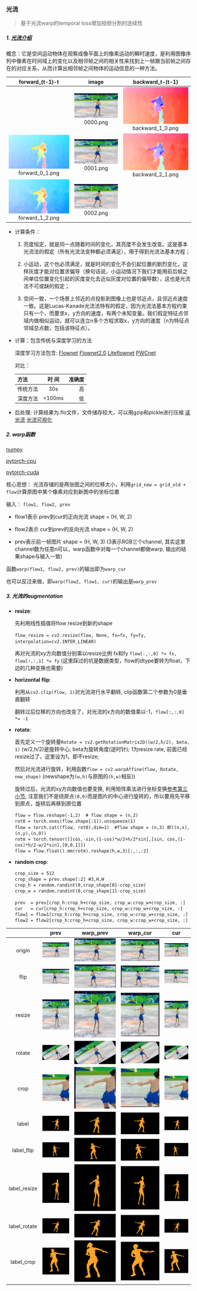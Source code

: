 ### 光流
>基于光流warp的temporal loss增加视频分割的连续性

##### 1. [光流介绍](https://blog.csdn.net/qq_38906523/article/details/80781242)

概念：它是空间运动物体在观察成像平面上的像素运动的瞬时速度，是利用图像序列中像素在时间域上的变化以及相邻帧之间的相关性来找到上一帧跟当前帧之间存在的对应关系，从而计算出相邻帧之间物体的运动信息的一种方法。

| <div align=center>forward_(t-1)-t | <div align=center>image | <div align=center>backward_t-(t-1) |
|-------|:---|-------:|
| |<div align=center>![](image/org/0000.png)0000.png|<div align=center> ![](image/flow-vis/backward_1_0.png)backward_1_0.png|
|<div align=center>![](image/flow-vis/forward_0_1.png)forward_0_1.png|<div align=center>![](image/org/0001.png)0001.png|<div align=center> ![](image/flow-vis/backward_2_1.png)backward_2_1.png|
|<div align=center>![](image/flow-vis/forward_1_2.png)forward_1_2.png|<div align=center>![](image/org/0002.png)0002.png| |    


* 计算条件：
    1. 亮度恒定，就是同一点随着时间的变化，其亮度不会发生改变。这是基本光流法的假定（所有光流法变种都必须满足），用于得到光流法基本方程；

    2. 小运动，这个也必须满足，就是时间的变化不会引起位置的剧烈变化，这样灰度才能对位置求偏导（换句话说，小运动情况下我们才能用前后帧之间单位位置变化引起的灰度变化去近似灰度对位置的偏导数），这也是光流法不可或缺的假定；

    3. 空间一致，一个场景上邻近的点投影到图像上也是邻近点，且邻近点速度一致。这是Lucas-Kanade光流法特有的假定，因为光流法基本方程约束只有一个，而要求x，y方向的速度，有两个未知变量。我们假定特征点邻域内做相似运动，就可以连立n多个方程求取x，y方向的速度（n为特征点邻域总点数，包括该特征点）。 

+ 计算：包含传统与深度学习的方法

    深度学习方法包含: [Flownet](https://blog.csdn.net/sigai_csdn/article/details/80664481)
                    [Flownet2.0](http://www.cnblogs.com/jiujing23333/p/9386695.html)
                    [Liteflownet](https://github.com/twhui/LiteFlowNet)
                    [PWCnet](https://github.com/RanhaoKang/PWC-Net_pytorch)

    对比：

    |  方法 |时 间| 准确度 |
    | ----- |:-----:| ---:|
    |传统方法| 30s    | 高 |
    |深度方法| <100ms |低  | 

+ 后处理:
    计算结果为.flo文件，文件储存较大，可以用gzip和pickle进行压缩
    [读光流](https://github.com/SpONA/temporal-loss-with-optical-flow/blob/master/utils/readflow.py)
    [光流可视化](https://github.com/SpONA/temporal-loss-with-optical-flow/blob/master/utils/visflow.py)


##### 2. warp函数
[numpy](https://github.com/SpONA/temporal-loss-with-optical-flow/blob/master/utils/warp_numpy.py)

[pytorch-cpu](https://github.com/SpONA/temporal-loss-with-optical-flow/blob/master/utils/warp_torch_cpu.py)

[pytorch-cuda](https://github.com/SpONA/temporal-loss-with-optical-flow/blob/master/utils/warp_torch_cuda.py)

核心思想：
    光流存储的是两张图之间的位移大小，利用`grid_new = grid_old + flow`计算原图中某个像素对应到新图中的坐标位置

输入： `flow1, flow2, prev`

+ flow1表示 prev到cur的正向光流 shape = (H, W, 2)

+ flow2表示 cur到prev的反向光流 shape = (H, W, 2) 

+ prev表示前一帧图片 shape = (H, W, 3) (3表示RGB三个channel, 其实这里channel数为任意n可以，warp函数中对每一个channel都做warp, 输出的结果shape与输入一致)

函数`warp(flow1, flow2, prev)`的输出即为`warp_cur `

也可以反过来做，即`warp(flow2, flow1, cur)`的输出是`warp_prev`


##### 3. 光流的augmentation

- **resize**:
    
    先利用线性插值将flow resize到新的shape

    `flow_resize = cv2.resize(flow, None, fx=fx, fy=fy, interpolation=cv2.INTER_LINEAR)`

    再对光流的xy方向数值分别乘以resize比例 fx和fy
    `flow[:,:,0] *= fx, flow[:,:,1] *= fy`
    (这里踩过的坑是数据类型，flow的dtype要转为float，下边的几种变换也需要)

- **horizontal flip**:
    
    利用从`cv2.clip(flow, 1)`对光流进行水平翻转, clip函数第二个参数为0是垂直翻转

    翻转过后位移的方向也改变了，对光流的x方向的数值乘以-1，`flow[:,:,0] *= -1` 

- **rotate**:
    
    首先定义一个旋转量`Rotate = cv2.getRotationMatrix2D((w/2,h/2), beta, 1)`  (w/2,h/2)是旋转中心; beta为旋转角度(逆时针); 1为resize rate, 前面已经resize过了，这里设为1，即不resize; 

    然后对光流进行旋转，利用函数`flow = cv2.warpAffine(flow, Rotate, new_shape)` (newshape为`(w,h)`与原图的`(h,w)`相反))

    旋转过后，光流的xy方向数值也要变换, 利用矩阵乘法进行坐标变换[参考第三小节](https://blog.csdn.net/csxiaoshui/article/details/65446125), 注意我们不是绕原点`(0,0)`而是图片的中心进行旋转的，所以要用先平移到原点，旋转后再移到原位置
    ```
    flow = flow.reshape(-1,2)  # flow shape = (n,2)
    rot0 = torch.ones(flow.shape[:1]).unsqueeze(1)
    flow = torch.cat((flow, rot0),dim=1)  #flow shape = (n,3) 即((n,x),(n,y),(n,0))
    rotm = torch.tensor([[cos,-sin,(1-cos)*w/2+h/2*sin],[sin, cos,(1-cos)*h/2-w/2*sin],[0,0,1]])
    flow = flow.float().mm(rotm).reshape(h,w,3)[:,:,:2]
    ```

- **random crop**:
    ```
    crop_size = 512
    crop_shape = prev.shape[:2] #3,H,W
    crop_h = random.randint(0,crop_shape[0]-crop_size)
    crop_w = random.randint(0,crop_shape[1]-crop_size)

    prev  = prev[crop_h:crop_h+crop_size, crop_w:crop_w+crop_size, :]
    cur   = cur[crop_h:crop_h+crop_size, crop_w:crop_w+crop_size, :]
    flow1 = flow1[crop_h:crop_h+crop_size, crop_w:crop_w+crop_size, :]
    flow2 = flow2[crop_h:crop_h+crop_size, crop_w:crop_w+crop_size, :]
    ```

| |<div align=center>prev | <div align=center>warp_prev | <div align=center>warp_cur |<div align=center>cur |
|---|:----:|:---:|:---:|-------:|
|<div align=center>origin|<div align=center>![](image/org/0000.png)|<div align=center> ![](image/warp/warp_from_cur_to_prev.png)|<div align=center> ![](image/warp/warp_from_prev_to_cur.png)|<div align=center> ![](image/org/0001.png)|
|<div align=center>flip|<div align=center>![](image/warp/flip_prev.png)|<div align=center> ![](image/warp/flip_from_cur_to_prev.png)|<div align=center> ![](image/warp/flip_from_prev_to_cur.png)|<div align=center> ![](image/warp/flip_cur.png)|
|<div align=center>resize|<div align=center>![](image/warp/resize_prev.png)|<div align=center> ![](image/warp/resize_from_cur_to_prev.png)|<div align=center> ![](image/warp/resize_from_prev_to_cur.png)|<div align=center> ![](image/warp/resize_cur.png)|
|<div align=center>rotate|<div align=center>![](image/warp/rotate_prev.png)|<div align=center> ![](image/warp/rotate_from_cur_to_prev.png)|<div align=center> ![](image/warp/rotate_from_prev_to_cur.png)|<div align=center> ![](image/warp/rotate_cur.png)|
|<div align=center>crop|<div align=center>![](image/warp/crop_prev.png)|<div align=center> ![](image/warp/crop_from_cur_to_prev.png)|<div align=center> ![](image/warp/crop_from_prev_to_cur.png)|<div align=center> ![](image/warp/crop_cur.png)|
|<div align=center>label|<div align=center>![](image/label-warped/0000.png)|<div align=center> ![](image/label-warped/warp_from_cur_to_prev.png)|<div align=center> ![](image/label-warped/warp_from_prev_to_cur.png)|<div align=center> ![](image/label-warped/0001.png)|
|<div align=center>label_flip|<div align=center>![](image/label-warped/flip_prev.png)|<div align=center> ![](image/label-warped/flip_from_cur_to_prev.png)|<div align=center> ![](image/label-warped/flip_from_prev_to_cur.png)|<div align=center> ![](image/label-warped/flip_cur.png)|
|<div align=center>label_resize|<div align=center>![](image/label-warped/resize_prev.png)|<div align=center> ![](image/label-warped/resize_from_cur_to_prev.png)|<div align=center> ![](image/label-warped/resize_from_prev_to_cur.png)|<div align=center> ![](image/label-warped/resize_cur.png)|
|<div align=center>label_rotate|<div align=center>![](image/label-warped/rotate_prev.png)|<div align=center> ![](image/label-warped/rotate_from_cur_to_prev.png)|<div align=center> ![](image/label-warped/rotate_from_prev_to_cur.png)|<div align=center> ![](image/label-warped/rotate_cur.png)|
|<div align=center>label_crop|<div align=center>![](image/label-warped/crop_prev.png)|<div align=center> ![](image/label-warped/crop_from_cur_to_prev.png)|<div align=center> ![](image/label-warped/crop_from_prev_to_cur.png)|<div align=center> ![](image/label-warped/crop_cur.png)|
